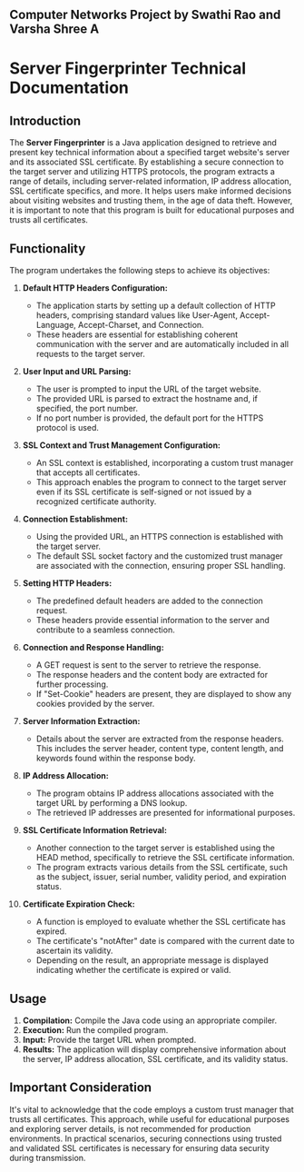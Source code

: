 ## Computer Networks Project by Swathi Rao and Varsha Shree A

# Server Fingerprinter Technical Documentation

## Introduction

The **Server Fingerprinter** is a Java application designed to retrieve and present key technical information about a specified target website's server and its associated SSL certificate. By establishing a secure connection to the target server and utilizing HTTPS protocols, the program extracts a range of details, including server-related information, IP address allocation, SSL certificate specifics, and more. It helps users make informed decisions about visiting websites and trusting them, in the age of data theft. However, it is important to note that this program is built for educational purposes and trusts all certificates.

## Functionality

The program undertakes the following steps to achieve its objectives:

1. **Default HTTP Headers Configuration:**
   - The application starts by setting up a default collection of HTTP headers, comprising standard values like User-Agent, Accept-Language, Accept-Charset, and Connection.
   - These headers are essential for establishing coherent communication with the server and are automatically included in all requests to the target server.

2. **User Input and URL Parsing:**
   - The user is prompted to input the URL of the target website.
   - The provided URL is parsed to extract the hostname and, if specified, the port number.
   - If no port number is provided, the default port for the HTTPS protocol is used.

3. **SSL Context and Trust Management Configuration:**
   - An SSL context is established, incorporating a custom trust manager that accepts all certificates.
   - This approach enables the program to connect to the target server even if its SSL certificate is self-signed or not issued by a recognized certificate authority.

4. **Connection Establishment:**
   - Using the provided URL, an HTTPS connection is established with the target server.
   - The default SSL socket factory and the customized trust manager are associated with the connection, ensuring proper SSL handling.

5. **Setting HTTP Headers:**
   - The predefined default headers are added to the connection request.
   - These headers provide essential information to the server and contribute to a seamless connection.

6. **Connection and Response Handling:**
   - A GET request is sent to the server to retrieve the response.
   - The response headers and the content body are extracted for further processing.
   - If "Set-Cookie" headers are present, they are displayed to show any cookies provided by the server.

7. **Server Information Extraction:**
   - Details about the server are extracted from the response headers. This includes the server header, content type, content length, and keywords found within the response body.

8. **IP Address Allocation:**
   - The program obtains IP address allocations associated with the target URL by performing a DNS lookup.
   - The retrieved IP addresses are presented for informational purposes.

9. **SSL Certificate Information Retrieval:**
   - Another connection to the target server is established using the HEAD method, specifically to retrieve the SSL certificate information.
   - The program extracts various details from the SSL certificate, such as the subject, issuer, serial number, validity period, and expiration status.

10. **Certificate Expiration Check:**
    - A function is employed to evaluate whether the SSL certificate has expired.
    - The certificate's "notAfter" date is compared with the current date to ascertain its validity.
    - Depending on the result, an appropriate message is displayed indicating whether the certificate is expired or valid.

## Usage

1. **Compilation:** Compile the Java code using an appropriate compiler.
2. **Execution:** Run the compiled program.
3. **Input:** Provide the target URL when prompted.
4. **Results:** The application will display comprehensive information about the server, IP address allocation, SSL certificate, and its validity status.

## Important Consideration

It's vital to acknowledge that the code employs a custom trust manager that trusts all certificates. This approach, while useful for educational purposes and exploring server details, is not recommended for production environments. In practical scenarios, securing connections using trusted and validated SSL certificates is necessary for ensuring data security during transmission. 
